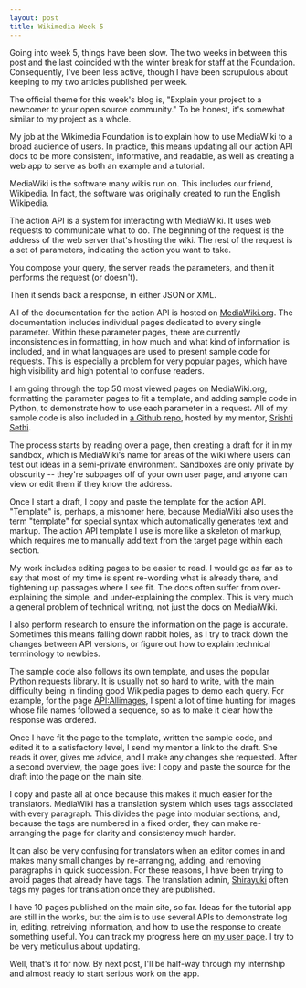 ```yaml
---
layout: post
title: Wikimedia Week 5
---
```


Going into week 5, things have been slow. The two weeks in between this post and the last coincided with the winter break for staff at the Foundation. Consequently, I've been less active, though I have been scrupulous about keeping to my two articles published per week.

The official theme for this week's blog is, "Explain your project to a newcomer to your open source community." To be honest, it's somewhat similar to my project as a whole.

My job at the Wikimedia Foundation is to explain how to use MediaWiki to a broad audience of users. In practice, this means updating all our action API docs to be more consistent, informative, and readable, as well as creating a web app to serve as both an example and a tutorial.

MediaWiki is the software many wikis run on. This includes our friend, Wikipedia. In fact, the software was originally created to run the English Wikipedia.

The action API is a system for interacting with MediaWiki. It uses web requests to communicate what to do. The beginning of the request is the address of the web server that's hosting the wiki. The rest of the request is a set of parameters, indicating the action you want to take.

You compose your query, the server reads the parameters, and then it performs the request (or doesn't).

Then it sends back a response, in either JSON or XML. 

All of the documentation for the action API is hosted on [MediaWiki.org](https://www.mediawiki.org/wiki/MediaWiki). The documentation includes individual pages dedicated to every single parameter. Within these parameter pages, there are currently inconsistencies in formatting, in how much and what kind of information is included, and in what languages are used to present sample code for requests. This is especially a problem for very popular pages, which have high visibility and high potential to confuse readers. 

I am going through the top 50 most viewed pages on MediaWiki.org, formatting the parameter pages to fit a template, and adding sample code in Python, to demonstrate how to use each parameter in a request. All of my sample code is also included in [a Github repo](https://github.com/srish/MediaWiki-Action-API-Code-Samples), hosted by my mentor, [Srishti Sethi](https://www.mediawiki.org/wiki/User:SSethi_(WMF)).

The process starts by reading over a page, then creating a draft for it in my sandbox, which is MediaWiki's name for areas of the wiki where users can test out ideas in a semi-private environment. Sandboxes are only private by obscurity -- they're subpages off of your own user page, and anyone can view or edit them if they know the address.

Once I start a draft, I copy and paste the template for the action API. "Template" is, perhaps, a misnomer here, because MediaWiki also uses the term "template" for special syntax which automatically generates text and markup. The action API template I use is more like a skeleton of markup, which requires me to manually add text from the target page within each section. 

My work includes editing pages to be easier to read. I would go as far as to say that most of my time is spent re-wording what is already there, and tightening up passages where I see fit. The docs often suffer from over-explaining the simple, and under-explaining the complex. This is very much a general problem of technical writing, not just the docs on MediaiWiki.

I also perform research to ensure the information on the page is accurate. Sometimes this means falling down rabbit holes, as I try to track down the changes between API versions, or figure out how to explain technical terminology to newbies. 

The sample code also follows its own template, and uses the popular [Python requests library](http://docs.python-requests.org/en/master/). It is usually not so hard to write, with the main difficulty being in finding good Wikipedia pages to demo each query. For example, for the page [API:Allimages](https://www.mediawiki.org/wiki/API:Allimages), I spent a lot of time hunting for images whose file names followed a sequence, so as to make it clear how the response was ordered.

Once I have fit the page to the template, written the sample code, and edited it to a satisfactory level, I send my mentor a link to the draft. She reads it over, gives me advice, and I make any changes she requested. After a second overview, the page goes live: I copy and paste the source for the draft into the page on the main site.

I copy and paste all at once because this makes it much easier for the translators. MediaWiki has a translation system which uses tags associated with every paragraph. This divides the page into modular sections, and, because the tags are numbered in a fixed order, they  can make re-arranging the page for clarity and consistency much harder. 

It can also be very confusing for translators when an editor comes in and makes many small changes by re-arranging, adding, and removing paragraphs in quick succession. For these reasons, I have been trying to avoid pages that already have tags. The translation admin, [Shirayuki](https://www.mediawiki.org/wiki/User:Shirayuki) often tags my pages for translation once they are published.

I have 10 pages published on the main site, so far. Ideas for the tutorial app are still in the works, but the aim is to use several APIs to demonstrate log in, editing, retreiving information, and how to use the response to create something useful. You can track my progress here on [my user page](https://www.mediawiki.org/wiki/User:Martyav). I try to be very meticulius about updating.

Well, that's it for now. By next post, I'll be half-way through my internship and almost ready to start serious work on the app.
